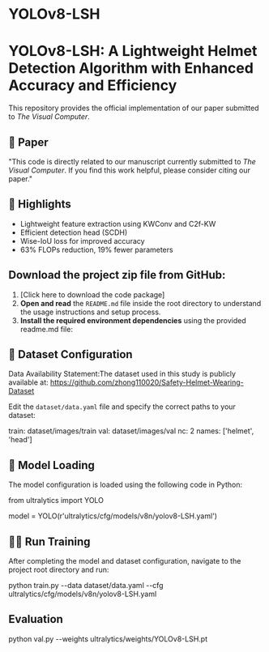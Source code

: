 # YOLOv8-LSH
# YOLOv8-LSH: A Lightweight Helmet Detection Algorithm with Enhanced Accuracy and Efficiency

This repository provides the official implementation of our paper submitted to *The Visual Computer*.

## 🔗 Paper
"This code is directly related to our manuscript currently submitted to *The Visual Computer*. If you find this work helpful, please consider citing our paper."

## 🚀 Highlights
- Lightweight feature extraction using KWConv and C2f-KW
- Efficient detection head (SCDH)
- Wise-IoU loss for improved accuracy
- 63% FLOPs reduction, 19% fewer parameters

## **Download the project zip file** from GitHub:  
1.  [Click here to download the code package]
2. **Open and read** the `README.md` file inside the root directory to understand the usage instructions and setup process.
3. **Install the required environment dependencies** using the provided readme.md file:

## 📁 Dataset Configuration
Data Availability Statement:The dataset used in this study is publicly available at: https://github.com/zhong110020/Safety-Helmet-Wearing-Dataset

Edit the `dataset/data.yaml` file and specify the correct paths to your dataset:

train: dataset/images/train
val: dataset/images/val
nc: 2
names: ['helmet', 'head']

## 🧠 Model Loading

The model configuration is loaded using the following code in Python:

from ultralytics import YOLO

model = YOLO(r'ultralytics/cfg/models/v8n/yolov8-LSH.yaml')
## 🏃‍♂️ Run Training
After completing the model and dataset configuration, navigate to the project root directory and run:

python train.py --data dataset/data.yaml --cfg ultralytics/cfg/models/v8n/yolov8-LSH.yaml
## Evaluation

python val.py --weights ultralytics/weights/YOLOv8-LSH.pt
